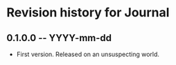 # Revision history for Journal

## 0.1.0.0 -- YYYY-mm-dd

* First version. Released on an unsuspecting world.
